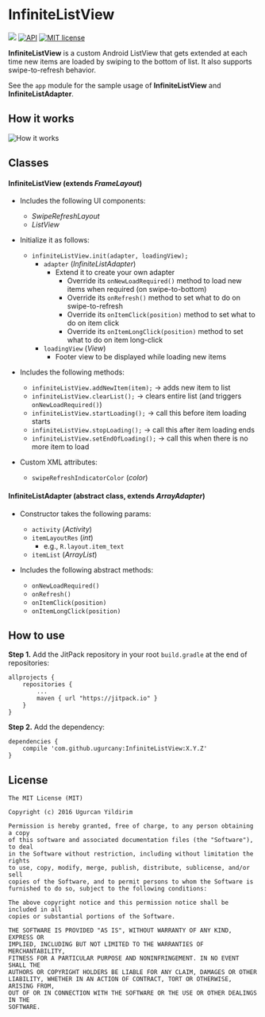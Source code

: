 # InfiniteListView
[![](https://jitpack.io/v/ugurcany/InfiniteListView.svg)](https://jitpack.io/#ugurcany/InfiniteListView)
[![API](https://img.shields.io/badge/API-11%2B-red.svg?style=flat)](https://android-arsenal.com/api?level=11)
[![MIT license](https://img.shields.io/badge/license-MIT-blue.svg)](http://opensource.org/licenses/MIT)

**InfiniteListView** is a custom Android ListView that gets extended at each time new items are loaded by swiping to the bottom of list. It also supports swipe-to-refresh behavior.

See the `app` module for the sample usage of **InfiniteListView** and **InfiniteListAdapter**.



## <a name="howitworks"></a>How it works
![How it works](https://raw.githubusercontent.com/ugurcany/InfiniteListView/master/gif/infinitelistview2.gif)



## <a name="classes"></a>Classes
#### <a name="inflistview"></a>InfiniteListView (extends *FrameLayout*)
- Includes the following UI components:
    - *SwipeRefreshLayout*
    - *ListView*
    
- Initialize it as follows:
    - `infiniteListView.init(adapter, loadingView);`
        - `adapter` (*InfiniteListAdapter*)
            - Extend it to create your own adapter
                - Override its `onNewLoadRequired()` method to load new items when required (on swipe-to-bottom)
                - Override its `onRefresh()` method to set what to do on swipe-to-refresh
                - Override its `onItemClick(position)` method to set what to do on item click
                - Override its `onItemLongClick(position)` method to set what to do on item long-click
        - `loadingView` (*View*)
            - Footer view to be displayed while loading new items
            
- Includes the following methods:
    - `infiniteListView.addNewItem(item);` -> adds new item to list
    - `infiniteListView.clearList();` -> clears entire list (and triggers `onNewLoadRequired()`)
    - `infiniteListView.startLoading();` -> call this before item loading starts
    - `infiniteListView.stopLoading();` -> call this after item loading ends
    - `infiniteListView.setEndOfLoading();` -> call this when there is no more item to load
    
- Custom XML attributes:
    - `swipeRefreshIndicatorColor` (*color*)



#### <a name="inflistadapter"></a>InfiniteListAdapter (abstract class, extends *ArrayAdapter*)
- Constructor takes the following params:
    - `activity` (*Activity*)
    - `itemLayoutRes` (*int*)
        - e.g., `R.layout.item_text`
    - `itemList` (*ArrayList*)
    
- Includes the following abstract methods:
    - `onNewLoadRequired()`
    - `onRefresh()`
    - `onItemClick(position)`
    - `onItemLongClick(position)`



## <a name="howtouse"></a>How to use
**Step 1.** Add the JitPack repository in your root `build.gradle` at the end of repositories:
```
allprojects {
    repositories {
        ...
        maven { url "https://jitpack.io" }
    }
}
```

**Step 2.** Add the dependency:
```
dependencies {
    compile 'com.github.ugurcany:InfiniteListView:X.Y.Z'
}
```



## <a name="license"></a>License
```
The MIT License (MIT)

Copyright (c) 2016 Ugurcan Yildirim

Permission is hereby granted, free of charge, to any person obtaining a copy
of this software and associated documentation files (the "Software"), to deal
in the Software without restriction, including without limitation the rights
to use, copy, modify, merge, publish, distribute, sublicense, and/or sell
copies of the Software, and to permit persons to whom the Software is
furnished to do so, subject to the following conditions:

The above copyright notice and this permission notice shall be included in all
copies or substantial portions of the Software.

THE SOFTWARE IS PROVIDED "AS IS", WITHOUT WARRANTY OF ANY KIND, EXPRESS OR
IMPLIED, INCLUDING BUT NOT LIMITED TO THE WARRANTIES OF MERCHANTABILITY,
FITNESS FOR A PARTICULAR PURPOSE AND NONINFRINGEMENT. IN NO EVENT SHALL THE
AUTHORS OR COPYRIGHT HOLDERS BE LIABLE FOR ANY CLAIM, DAMAGES OR OTHER
LIABILITY, WHETHER IN AN ACTION OF CONTRACT, TORT OR OTHERWISE, ARISING FROM,
OUT OF OR IN CONNECTION WITH THE SOFTWARE OR THE USE OR OTHER DEALINGS IN THE
SOFTWARE.
```